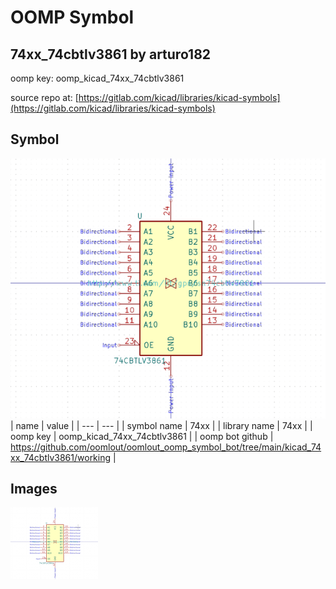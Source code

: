 # OOMP Symbol  
## 74xx_74cbtlv3861  by arturo182  
  
oomp key: oomp_kicad_74xx_74cbtlv3861  
  
source repo at: [https://gitlab.com/kicad/libraries/kicad-symbols](https://gitlab.com/kicad/libraries/kicad-symbols)  
## Symbol  
  
[![working.png](working_600.png)](working.png)  
| name | value | 
| --- | --- | 
| symbol name | 74xx | 
| library name | 74xx | 
| oomp key | oomp_kicad_74xx_74cbtlv3861 | 
| oomp bot github | https://github.com/oomlout/oomlout_oomp_symbol_bot/tree/main/kicad_74xx_74cbtlv3861/working | 
## Images  
  
[![working.png](working_140.png)](working.png)  
